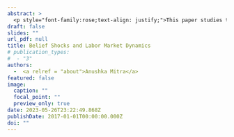 ```yaml
---
abstract: >
  <p style="font-family:rose;text-align: justify;">This paper studies the role of imperfect information in propagating labor market fluctuations, where    agents are rational and form beliefs about the fundamentals of the economy by observing noisy signals about the aggregate state in a stylized search and matching framework. Noise shocks to beliefs affects the hiring decision of th firms as well as search intensity of workers which in turn affects bargained wages causing further feedback effect via consumption demand on vacancy creation of firms, thus, ultimately affecting the aggregate labor market dynamics. Using the now cast errors of professional forecasters, I use a sign-restricted VAR to identify noise shocks from the fundamental shocks in the data. I show that these noise shocks have a significant and more persistent effect on unemployment, vacancies and job-finding rate in the data compared to fundamental shocks. Noise shocks can explain a significant fraction of the volatility in unemployment and vacancies, consistent with the model’s implications. </p>
draft: false
slides: ""
url_pdf: null
title: Belief Shocks and Labor Market Dynamics
# publication_types:
#  - "3"
authors:
  -  <a relref = "about">Anushka Mitra</a>
featured: false
image:
  caption: ""
  focal_point: ""
  preview_only: true
date: 2023-05-26T23:22:49.868Z
publishDate: 2017-01-01T00:00:00.000Z
doi: ""
---
```

